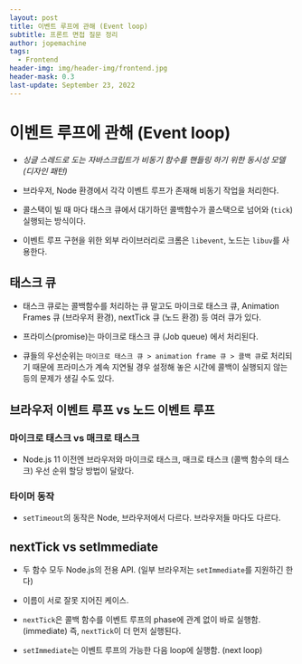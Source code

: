 ```yaml
---
layout: post
title: 이벤트 루프에 관해 (Event loop)
subtitle: 프론트 면접 질문 정리
author: jopemachine
tags:
  - Frontend
header-img: img/header-img/frontend.jpg
header-mask: 0.3
last-update: September 23, 2022
---
```


# 이벤트 루프에 관해 (Event loop)

- *싱글 스레드로 도는 자바스크립트가 비동기 함수를 핸들링 하기 위한 동시성 모델 (디자인 패턴)*

- 브라우저, Node 환경에서 각각 이벤트 루프가 존재해 비동기 작업을 처리한다.

- 콜스택이 빌 때 마다 태스크 큐에서 대기하던 콜백함수가 콜스택으로 넘어와 (`tick`) 실행되는 방식이다.

- 이벤트 루프 구현을 위한 외부 라이브러리로 크롬은 `libevent`, 노드는 `libuv`를 사용한다.

## 태스크 큐

- 태스크 큐로는 콜백함수를 처리하는 큐 말고도 마이크로 태스크 큐, Animation Frames 큐 (브라우저 환경), nextTick 큐 (노드 환경) 등 여러 큐가 있다.

- 프라미스(promise)는 마이크로 태스크 큐 (Job queue) 에서 처리된다.

- 큐들의 우선순위는 `마이크로 태스크 큐 > animation frame 큐 > 콜백 큐`로 처리되기 때문에 프라미스가 계속 지연될 경우 설정해 놓은 시간에 콜백이 실행되지 않는 등의 문제가 생길 수도 있다.

## 브라우저 이벤트 루프 vs 노드 이벤트 루프

### 마이크로 태스크 vs 매크로 태스크

- Node.js 11 이전엔 브라우저와 마이크로 태스크, 매크로 태스크 (콜백 함수의 태스크) 우선 순위 할당 방법이 달랐다.

### 타이머 동작

- `setTimeout`의 동작은 Node, 브라우저에서 다르다. 브라우저들 마다도 다르다.

## nextTick vs setImmediate

- 두 함수 모두 Node.js의 전용 API. (일부 브라우저는 `setImmediate`를 지원하긴 한다)

- 이름이 서로 잘못 지어진 케이스.

- `nextTick`은 콜백 함수를 이벤트 루프의 phase에 관계 없이 바로 실행함. (immediate) 즉, `nextTick`이 더 먼저 실행된다.

- `setImmediate`는 이벤트 루프의 가능한 다음 loop에 실행함. (next loop)
